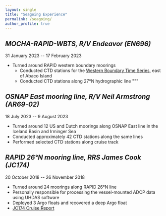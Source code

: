 ```yaml
---
layout: single
title: "Seagoing Experience"
permalink: /seagoing/
author_profile: true
---
```


## *MOCHA-RAPID-WBTS, R/V Endeavor (EN696)*

31 January 2023 -- 17 February 2023

* Turned around RAPID western boundary moorings
  * Conducted CTD stations for the [Western Boundary Time Series](https://www.aoml.noaa.gov/phod/wbts/hydro/index.php), east of Abaco Island
  * Conducted CTD stations along 27°N hydrographic line
  """

## *OSNAP East mooring line, R/V Neil Armstrong (AR69-02)*

18 July 2023 -- 9 August 2023

  * Turned around 12 US and Dutch moorings along OSNAP East line in the Iceland Basin and Irminger Sea
  * Conducted approximately 42 CTD stations along the same lines
  * Performed selected CTD stations along cruise track

## *RAPID 26°N mooring line, RRS James Cook (JC174)*

20 October 2018 -- 26 November 2018

* Turned around 24 moorings along RAPID 26°N line
* Personally responsible for processing the vessel-mounted ADCP data using UHDAS software
* Deployed 3 Argo floats and recovered a deep Argo float
* [JC174 Cruise Report](https://eprints.soton.ac.uk/436438/)







